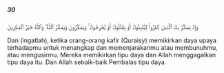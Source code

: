 ##### 30

<span class="ayah">وَإِذْ يَمْكُرُ بِكَ ٱلَّذِينَ كَفَرُوا۟ لِيُثْبِتُوكَ أَوْ يَقْتُلُوكَ أَوْ يُخْرِجُوكَ ۚ وَيَمْكُرُونَ وَيَمْكُرُ ٱللَّهُ ۖ وَٱللَّهُ خَيْرُ ٱلْمَٰكِرِينَ</span>

<span class="ayah_translation">Dan (ingatlah), ketika orang-orang kafir (Quraisy) memikirkan daya upaya terhadapmu untuk menangkap dan memenjarakanmu atau membunuhmu, atau mengusirmu. Mereka memikirkan tipu daya dan Allah menggagalkan tipu daya itu. Dan Allah sebaik-baik Pembalas tipu daya.</span>
